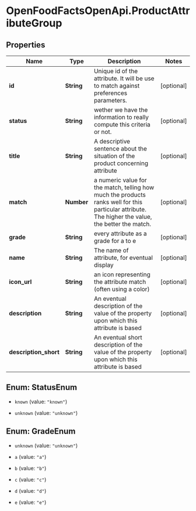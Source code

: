 # OpenFoodFactsOpenApi.ProductAttributeGroup

## Properties

Name | Type | Description | Notes
------------ | ------------- | ------------- | -------------
**id** | **String** | Unique id of the attribute.  It will be use to match against preferences parameters.  | [optional] 
**status** | **String** | wether we have the information to really compute this criteria or not. | [optional] 
**title** | **String** | A descriptive sentence about the situation of the product concerning attribute  | [optional] 
**match** | **Number** | a numeric value for the match, telling how much the products ranks well for this particular attribute. The higher the value, the better the match.  | [optional] 
**grade** | **String** | every attribute as a grade for a to e | [optional] 
**name** | **String** | The name of attribute, for eventual display | [optional] 
**icon_url** | **String** | an icon representing the attribute match (often using a color) | [optional] 
**description** | **String** | An eventual description of the value of the property upon which this attribute is based | [optional] 
**description_short** | **String** | An eventual short description of the value of the property upon which this attribute is based | [optional] 



## Enum: StatusEnum


* `known` (value: `"known"`)

* `unknown` (value: `"unknown"`)





## Enum: GradeEnum


* `unknown` (value: `"unknown"`)

* `a` (value: `"a"`)

* `b` (value: `"b"`)

* `c` (value: `"c"`)

* `d` (value: `"d"`)

* `e` (value: `"e"`)




